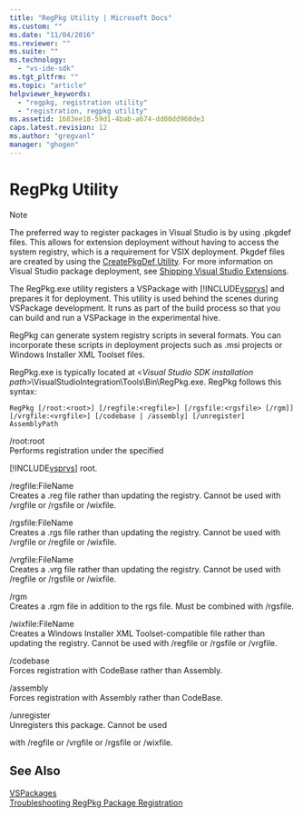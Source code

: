 ```yaml
---
title: "RegPkg Utility | Microsoft Docs"
ms.custom: ""
ms.date: "11/04/2016"
ms.reviewer: ""
ms.suite: ""
ms.technology: 
  - "vs-ide-sdk"
ms.tgt_pltfrm: ""
ms.topic: "article"
helpviewer_keywords: 
  - "regpkg, registration utility"
  - "registration, regpkg utility"
ms.assetid: 1683ee18-59d1-4bab-a674-dd00dd960de3
caps.latest.revision: 12
ms.author: "gregvanl"
manager: "ghogen"
---
```

# RegPkg Utility
> [!NOTE]
>  The preferred way to register packages in Visual Studio is by using .pkgdef files. This allows for extension deployment without having to access the system registry, which is a requirement for VSIX deployment. Pkgdef files are created by using the [CreatePkgDef Utility](../../extensibility/internals/createpkgdef-utility.md). For more information on Visual Studio package deployment, see [Shipping Visual Studio Extensions](../../extensibility/shipping-visual-studio-extensions.md).  
  
 The RegPkg.exe utility registers a VSPackage with [!INCLUDE[vsprvs](../../code-quality/includes/vsprvs_md.md)] and prepares it for deployment. This utility is used behind the scenes during VSPackage development. It runs as part of the build process so that you can build and run a VSPackage in the experimental hive.  
  
 RegPkg can generate system registry scripts in several formats. You can incorporate these scripts in deployment projects such as .msi projects or Windows Installer XML Toolset files.  
  
 RegPkg.exe is typically located at \<*Visual Studio SDK installation path*>\VisualStudioIntegration\Tools\Bin\RegPkg.exe. RegPkg follows this syntax:  
  
```  
RegPkg [/root:<root>] [/regfile:<regfile>] [/rgsfile:<rgsfile> [/rgm]] [/vrgfile:<vrgfile>] [/codebase | /assembly] [/unregister] AssemblyPath  
```  
  
 /root:root  
 Performs registration under the specified  
  
 [!INCLUDE[vsprvs](../../code-quality/includes/vsprvs_md.md)] root.  
  
 /regfile:FileName  
 Creates a .reg file rather than updating the registry.  Cannot be used with /vrgfile or /rgsfile or /wixfile.  
  
 /rgsfile:FileName  
 Creates a .rgs file rather than updating the registry.  Cannot be used with /vrgfile or /regfile or /wixfile.  
  
 /vrgfile:FileName  
 Creates a .vrg file rather than updating the registry.  Cannot be used with /regfile or /rgsfile or /wixfile.  
  
 /rgm  
 Creates a .rgm file in addition to the rgs file.  Must be combined with /rgsfile.  
  
 /wixfile:FileName  
 Creates a Windows Installer XML Toolset-compatible file rather than updating the registry.  Cannot be used with /regfile or /rgsfile or /vrgfile.  
  
 /codebase  
 Forces registration with CodeBase rather than Assembly.  
  
 /assembly  
 Forces registration with Assembly rather than CodeBase.  
  
 /unregister  
 Unregisters this package.  Cannot be used  
  
 with /regfile or /vrgfile or /rgsfile or /wixfile.  
  
## See Also  
 [VSPackages](../../extensibility/internals/vspackages.md)  
 [Troubleshooting RegPkg Package Registration](../../extensibility/internals/troubleshooting-regpkg-package-registration.md)